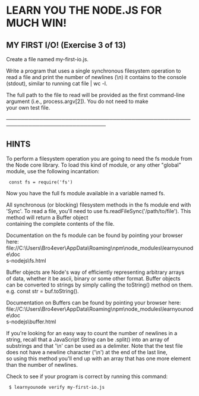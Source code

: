 # LEARN YOU THE NODE.JS FOR MUCH WIN!

 ## MY FIRST I/O! (Exercise 3 of 13)

  Create a file named my-first-io.js.

  Write a program that uses a single synchronous filesystem operation to        
  read a file and print the number of newlines (\n) it contains to the
  console (stdout), similar to running cat file | wc -l.

  The full path to the file to read will be provided as the first
  command-line argument (i.e., process.argv[2]). You do not need to make        
  your own test file.

 ─────────────────────────────────────────────────────────────────────────────  

 ## HINTS

  To perform a filesystem operation you are going to need the fs module from    
  the Node core library. To load this kind of module, or any other "global"     
  module, use the following incantation:

     const fs = require('fs')

  Now you have the full fs module available in a variable named fs.

  All synchronous (or blocking) filesystem methods in the fs module end with    
  'Sync'. To read a file, you'll need to use
  fs.readFileSync('/path/to/file'). This method will return a Buffer object     
  containing the complete contents of the file.

  Documentation on the fs module can be found by pointing your browser here:    
  file://C:\Users\Bro4ever\AppData\Roaming\npm\node_modules\learnyounode\doc    
  s-nodejs\fs.html

  Buffer objects are Node's way of efficiently representing arbitrary arrays       
  of data, whether it be ascii, binary or some other format. Buffer objects        
  can be converted to strings by simply calling the toString() method on
  them. e.g. const str = buf.toString().

  Documentation on Buffers can be found by pointing your browser here:
  file://C:\Users\Bro4ever\AppData\Roaming\npm\node_modules\learnyounode\doc       
  s-nodejs\buffer.html

  If you're looking for an easy way to count the number of newlines in a
  string, recall that a JavaScript String can be .split() into an array of
  substrings and that '\n' can be used as a delimiter. Note that the test
  file does not have a newline character ('\n') at the end of the last line,       
  so using this method you'll end up with an array that has one more element       
  than the number of newlines.

  Check to see if your program is correct by running this command:

     $ learnyounode verify my-first-io.js
